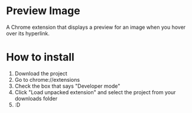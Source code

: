 # Preview Image
A Chrome extension that displays a preview for an image when you hover over its hyperlink.
# How to install
1. Download the project
2. Go to chrome://extensions
3. Check the box that says "Developer mode"
4. Click "Load unpacked extension" and select the project from your downloads folder
5. :D
